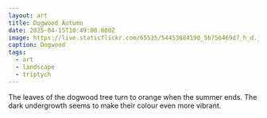 ```yaml
---
layout: art
title: Dogwood Autumn
date: 2025-04-15T10:49:00.000Z
image: https://live.staticflickr.com/65535/54453684190_5b756469d7_h_d.jpg
caption: Dogwood
tags:
  - art
  - landscape
  - triptych
---
```

The leaves of the dogwood tree turn to orange when the summer ends. The dark undergrowth seems to make their colour even more vibrant.
